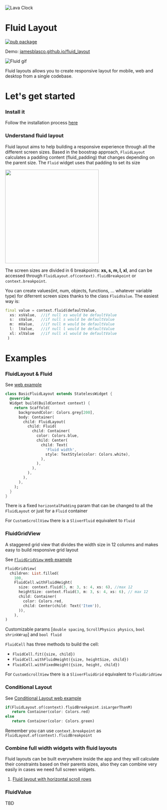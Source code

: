 ![Lava Clock](https://github.com/jamesblasco/fluid_layout/blob/master/fluid_layout_logo.png?raw=true)

# Fluid Layout
[![pub package](https://img.shields.io/pub/v/fluid_layout.svg)](https://pub.dev/packages/fluid_layout)  

Demo: [jamesblasco.github.io/fluid_layout](http://jamesblasco.github.io/fluid_layout)

![Fluid gif][]

Fluid layouts allows you to create responsive layout for
mobile, web and desktop from a single codebase.

# Let's get started

### Install it

Follow the installation process [here](https://pub.dev/packages/fluid_layout#-installing-tab-)

### Understand fluid layout

Fluid layout aims to help building a responsive experience through all the different screen sizes.
Based in the boostrap approach, `FluidLayout` calculates a padding content (fluid_padding) that changes depending on the parent size. The `Fluid` widget uses that padding to set its size

<img height="300" alt="" src="https://github.com/jamesblasco/fluid_layout/blob/master/fluid.png?raw=true"> 

The screen sizes are divided in 6 breakpoints: **xs, s, m, l, xl**, and can be accessed through `FluidLayout.of(context).fluidBreakpoint` or `context.breakpoint`. 

You can create values(int, num, objects, functions, ... whatever variable type) for diferrent screen sizes thanks to the class `FluidValue`. The easiest way is:
```dart
final value = context.fluid(defaultValue, 
  xs: xsValue,  //if null xs would be defaultValue
  s:  sValue,   //if null s would be defaultValue
  m:  mValue,   //if null m would be defaultValue
  l:  lValue,   //if null l would be defaultValue
  xl: xlValue   //if null xl would be defaultValue
 ) 
```

# Examples 

### FluidLayout & Fluid

See [web example](https://jamesblasco.github.io/fluid_layout/#/basiclayout)

```dart
class BasicFluidLayout extends StatelessWidget {
  @override
  Widget build(BuildContext context) {
    return Scaffold(
      backgroundColor: Colors.grey[200],
      body: Container(
        child: FluidLayout(
          child: Fluid(
            child: Container(
              color: Colors.blue,
              child: Center(
                child: Text(
                  'Fluid width',
                  style: TextStyle(color: Colors.white),
                ),
              ),
            ),
          ),
        ),
      ),
    );
  }
}
```
There is a fixed `horizontalPadding` param that can be changed to all the `FluidLayout` or just for a `Fluid` container

For `CustomScrollView` there is a `SliverFluid` equivalent to `Fluid`

[Fluid gif]: https://github.com/jamesblasco/fluid_layout/blob/master/fluid.gif?raw=true
[Fluid png]: https://github.com/jamesblasco/fluid_layout/blob/master/fluid.png?raw=true


### FluidGridView

A staggered grid view that divides the width size in 12 columns and makes easy to build responsive grid layout

See [`FluidGridView` web example](https://jamesblasco.github.io/fluid_layout/#/columnlayout)

```dart
FluidGridView(
  children: List.filled(
    100,
    FluidCell.withFluidHeight(
      size: context.fluid(3, m: 3, s: 4, xs: 6), //max 12
      heightSize: context.fluid(3, m: 3, s: 4, xs: 6), // max 12
      child: Container(
        color: Colors.red,
        child: Center(child: Text('Item')),
      )),
    ),
)
```

Customizable params [`double spacing`, `ScrollPhysics physics`, `bool shrinkWrap`] and `bool fluid`

`FluidCell` has three methods to build the cell: 
  - `FluidCell.fit({size, child})` 
  - `FluidCell.withFluidHeight({size, heightSize, child})` 
  - `FluidCell.withFixedHeight({size, height, child})` 
  
For `CustomScrollView` there is a `SliverFluidGrid` equivalent to `FluidGridView`

### Conditional Layout
See [Conditional Layout web example](https://jamesblasco.github.io/fluid_layout/#/conditionallayout) 

```dart
if(FluidLayout.of(context).fluidBreakpoint.isLargerThanM)
   return Container(color: Colors.red)
else
   return Container(color: Colors.green)              
```
Remember you can use `context.breakpoint` as `FluidLayout.of(context).fluidBreakpoint`

### Combine full width widgets with fluid layouts
Fluid layouts can be built everywhere inside the app and they will calculate their constraints based on their parents sizes, also they can combine very easily in cases we need full screen widgets. 

1. [Fluid layout with horizontal scroll rows](https://jamesblasco.github.io/fluid_layout/#/layout_with_horizontal_scrolling) 



### FluidValue

TBD

